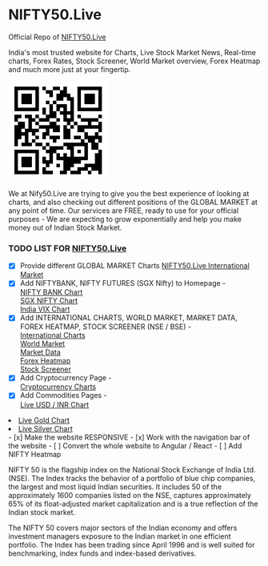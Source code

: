 # NIFTY50.Live
Official Repo of <a href = "https://nifty50.live/">NIFTY50.Live</a>

India's most trusted website for Charts, Live Stock Market News, Real-time charts, Forex Rates, Stock Screener, World Market overview, Forex Heatmap and much more just at your fingertip.

![QR Code](https://raw.githubusercontent.com/sarnav98/nifty50/main/qr.png)

We at Nify50.Live are trying to give you the best experience of looking at charts, and also checking out different positions of the GLOBAL MARKET at any point of time.
Our services are FREE, ready to use for your official purposes - We are expecting to grow exponentially and help you make money out of Indian Stock Market.

### TODO LIST FOR <a href = "https://nifty50.live/">NIFTY50.Live</a>

- [x] Provide different GLOBAL MARKET Charts <a href = "https://nifty50.live/international">NIFTY50.Live International Market</a>
- [x] Add NIFTYBANK, NIFTY FUTURES (SGX Nifty) to Homepage - <li><a href="https://nifty50.live/banknifty">NIFTY BANK Chart</a></li>
                  <li><a href="https://nifty50.live/sgxnifty/">SGX NIFTY Chart</a></li>
                  <li><a href="https://nifty50.live/indiavix/">India VIX Chart</a></li>
- [x] Add INTERNATIONAL CHARTS, WORLD MARKET, MARKET DATA, FOREX HEATMAP, STOCK SCREENER (NSE / BSE) - <li><a href="https://nifty50.live/international/">International Charts</a></li>
              <li><a href="https://nifty50.live/worldmarket/">World Market</a></li>
           <li><a href="https://nifty50.live/marketdata/">Market Data</a></li>
              <li><a href="https://nifty50.live/forexheatmap/">Forex Heatmap</a></li>
             <li> <a href="https://nifty50.live/stockscreener/">Stock Screener</a></li>
- [x] Add Cryptocurrency Page - <li><a href="https://nifty50.live/crypto/">Cryptocurrency Charts</a></li>
- [x] Add Commodities Pages - <li><a href="https://nifty50.live/usd-inr/">Live USD / INR Chart</a></li>
<li><a href="https://nifty50.live/gold-chart/">Live Gold Chart</a></li>
<li><a href="https://nifty50.live/silver-chart/">Live Silver Chart</a></li>
- [x] Make the website RESPONSIVE
- [x] Work with the navigation bar of the website
- [ ] Convert the whole website to Angular / React
- [ ] Add NIFTY Heatmap

NIFTY 50 is the flagship index on the National Stock Exchange of India Ltd. (NSE). The Index tracks the behavior of a portfolio of blue chip companies, the largest and most liquid Indian securities. It includes 50 of the approximately 1600 companies listed on the NSE, captures approximately 65% of its float-adjusted market capitalization and is a true reflection of the Indian stock market.

The NIFTY 50 covers major sectors of the Indian economy and offers investment managers exposure to the Indian market in one efficient portfolio. The Index has been trading since April 1996 and is well suited for benchmarking, index funds and index-based derivatives.

